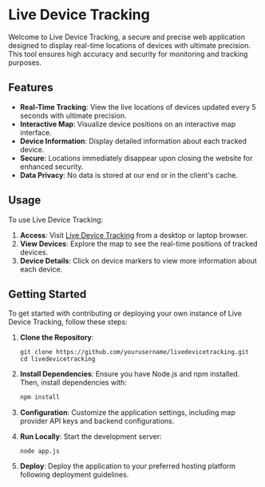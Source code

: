 # Live Device Tracking

Welcome to Live Device Tracking, a secure and precise web application designed to display real-time locations of devices with ultimate precision. This tool ensures high accuracy and security for monitoring and tracking purposes.

## Features

- **Real-Time Tracking**: View the live locations of devices updated every 5 seconds with ultimate precision.
- **Interactive Map**: Visualize device positions on an interactive map interface.
- **Device Information**: Display detailed information about each tracked device.
- **Secure**: Locations immediately disappear upon closing the website for enhanced security.
- **Data Privacy**: No data is stored at our end or in the client's cache.

## Usage

To use Live Device Tracking:

1. **Access**: Visit [Live Device Tracking](http://live-device-tracking.onrender.com/) from a desktop or laptop browser.
2. **View Devices**: Explore the map to see the real-time positions of tracked devices.
3. **Device Details**: Click on device markers to view more information about each device.

## Getting Started

To get started with contributing or deploying your own instance of Live Device Tracking, follow these steps:

1. **Clone the Repository**:
   ```
   git clone https://github.com/yourusername/livedevicetracking.git
   cd livedevicetracking
   ```
2. **Install Dependencies**:
   Ensure you have Node.js and npm installed. Then, install dependencies with:
   ```javascript
   npm install
   ```
3. **Configuration**:
   Customize the application settings, including map provider API keys and backend configurations.

4. **Run Locally**:
   Start the development server:
    ```
    node app.js
    ```

5. **Deploy**:
   Deploy the application to your preferred hosting platform following deployment guidelines.
